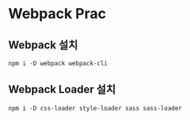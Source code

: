 # Webpack Prac

## Webpack 설치
```
npm i -D webpack webpack-cli
```

## Webpack Loader 설치
```
npm i -D css-loader style-loader sass sass-loader
```
